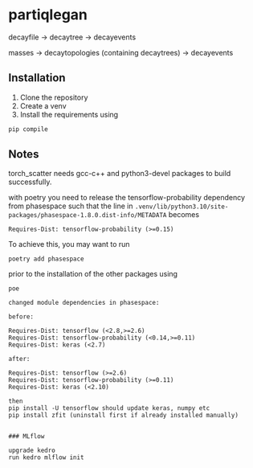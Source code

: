 # partiqlegan


decayfile -> decaytree -> decayevents

masses -> decaytopologies (containing decaytrees) -> decayevents


## Installation

1. Clone the repository
2. Create a venv
3. Install the requirements using
```bash
pip compile 
```
## Notes

torch_scatter needs gcc-c++ and python3-devel packages to build successfully.

with poetry you need to release the tensorflow-probability dependency from phasespace such that the line in ```.venv/lib/python3.10/site-packages/phasespace-1.8.0.dist-info/METADATA``` becomes
```
Requires-Dist: tensorflow-probability (>=0.15)
```
To achieve this, you may want to run
```
poetry add phasespace
```
prior to the installation of the other packages using
```
poe

changed module dependencies in phasespace:

before:

Requires-Dist: tensorflow (<2.8,>=2.6)
Requires-Dist: tensorflow-probability (<0.14,>=0.11)
Requires-Dist: keras (<2.7)

after:

Requires-Dist: tensorflow (>=2.6)
Requires-Dist: tensorflow-probability (>=0.11)
Requires-Dist: keras (<2.10)

then 
pip install -U tensorflow should update keras, numpy etc
pip install zfit (uninstall first if already installed manually)


### MLflow

upgrade kedro
run kedro mlflow init



